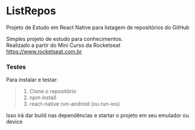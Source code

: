 # ListRepos
Projeto de Estudo em React Native para listagem de repositórios do GitHub

Simples projeto de estudo para conhecimentos.  
Realizado a partir do Mini Curso da Rocketseat  
https://www.rocketseat.com.br  

### Testes
Para instalar e testar:

> 1. Clone o repositório  
> 2. npm install  
> 3. react-native run-android (ou run-ios)

Isso irá dar build nas dependências e startar o projeto em seu emulador ou device

